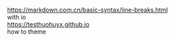 <https://markdown.com.cn/basic-syntax/line-breaks.html>  
with io  
<https://testhuohuyx.github.io>  
how to theme  
